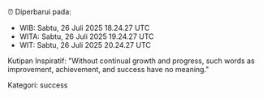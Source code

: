 ⏰ Diperbarui pada:
- WIB: Sabtu, 26 Juli 2025 18.24.27 UTC
- WITA: Sabtu, 26 Juli 2025 19.24.27 UTC
- WIT: Sabtu, 26 Juli 2025 20.24.27 UTC

Kutipan Inspiratif:
"Without continual growth and progress, such words as improvement, achievement, and success have no meaning."


Kategori: success

